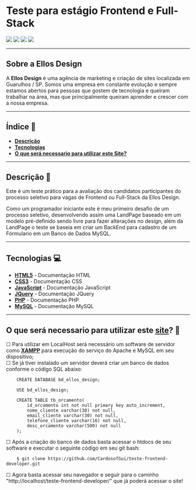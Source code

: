 # Teste para estágio Frontend e Full-Stack
<img src="https://img.shields.io/badge/PHP-777BB4?style=for-the-badge&logo=php&logoColor=white"> <img src="https://img.shields.io/badge/JavaScript-F7DF1E?style=for-the-badge&logo=javascript&logoColor=black"> <img src="https://img.shields.io/badge/jQuery-0769AD?style=for-the-badge&logo=jquery&logoColor=white"> <img src="https://img.shields.io/badge/MySQL-00000F?style=for-the-badge&logo=mysql&logoColor=white">

---

## Sobre a Ellos Design

A **Ellos Design** é uma agência de marketing e criação de sites localizada em Guarulhos / SP. Somos uma empresa em constante evolução e sempre estamos abertos para pessoas que gostem de tecnologia e queiram trabalhar na área, mas que principalmente queiram aprender e crescer com a nossa empresa.

---

## Índice 📖
* __[Descrição](#description)__
* __[Tecnologias](#technologies)__
* __[O que será necessario para utilizar este Site?](#necessary)__

---

## Descrição 📌 <a name="description"></a>
Este é um teste prático para a avaliação dos candidatos participantes do processo seletivo para vagas de Frontend ou Full-Stack da Ellos Design.
<p>Como um programador iniciante este é meu primeiro desafio de um processo seletivo, desenvolvendo assim uma LandPage baseado em um modelo pré-definido sendo livre para fazer alterações no design, além da LandPage o teste se baseia em criar um BackEnd para cadastro de um Fórmulario em um Banco de Dados MySQL.


---

## Tecnologias 💻 <a name="technologies"></a>
* __[HTML5](https://developer.mozilla.org/pt-BR/docs/Web/HTML)__ - Documentação HTML
* __[CSS3](https://developer.mozilla.org/pt-BR/docs/Web/CSS)__ - Documentação CSS
* __[JavaScript](https://developer.mozilla.org/pt-BR/docs/Web/JavaScript)__ - Documentação JavaScript
* __[JQuery](https://api.jquery.com/)__ - Documentação JQuery
* __[PHP](https://www.php.net/docs.php)__ - Documentação PHP
* __[MySQL](https://dev.mysql.com/doc/)__ - Documentação MySQL

---

## O que será necessario para utilizar este __[site](https://teste-ellos-design.herokuapp.com/)__? 📝 <a name="necessary">
☐ Para utilizar em LocalHost será necessário um software de servidor como __[XAMPP](https://www.apachefriends.org/pt_br/download.html)__ para execução do serviço do Apache e MySQL em seu dispositivo; <br>
☐ Se já tiver instalado um servidor deverá criar um banco de dados conforme o código SQL abaixo:<br>
```
    CREATE DATABASE bd_ellos_design;

    USE bd_ellos_design;

    CREATE TABLE tb_orcamento(
        id_orcamento int not null primary key auto_increment,
        nome_cliente varchar(30) not null,
        email_cliente varchar(30) not null,
        telefone_cliente varchar(16) not null,
        desc_orcamento varchar(500) not null
    );
```
☐ Após a criação do banco de dados basta acessar o htdocs de seu software e executar o seguinte código em seu git bash:<br>
```
    $ git clone https://github.com/CardosofGui/teste-frontend-developer.git
```
☐ Agora basta acessar seu navegador e seguir para o caminho "http://localhost/teste-frontend-developer/" que já poderá acessar o site!
